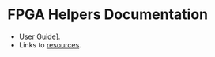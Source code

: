 # FPGA Helpers Documentation

* [User Guide](userguide_en.md)].
* Links to [resources](resources.md).
